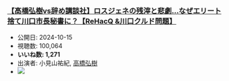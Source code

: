 ### [【高橋弘樹vs辞め講談社】ロスジェネの残滓と悲劇…なぜエリート捨て川口市長秘書に？【ReHacQ &川口クルド問題】](https://www.youtube.com/watch?v=NcP1-X_STEQ)
-   公開日: 2024-10-15
-   視聴数: 100,064
-   **いいね数: 1,271**
-   出演者: 小見山祐紀, [高橋弘樹](/rehacq_fan/people/高橋弘樹 "wikilink")
- [![](https://img.youtube.com/vi/NcP1-X_STEQ/hqdefault.jpg)](https://www.youtube.com/watch?v=NcP1-X_STEQ)
